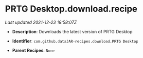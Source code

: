 # PRTG Desktop.download.recipe

_Last updated 2021-12-23 19:58:07Z_

- **Description**: Downloads the latest version of PRTG Desktop

- **Identifier**: `com.github.dataJAR-recipes.download.PRTG Desktop`

- **Parent Recipes**: `None`